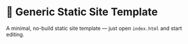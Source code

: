 # 🧱 Generic Static Site Template

A minimal, no-build static site template — just open `index.html` and start editing.
